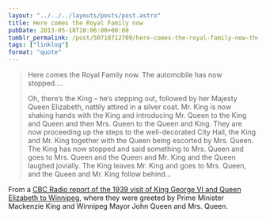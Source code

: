 ```yaml
---
layout: "../../../layouts/posts/post.astro"
title: Here comes the Royal Family now
pubDate: 2013-05-18T10:06:00+00:00
tumblr_permalink: /post/50718712709/here-comes-the-royal-family-now-the-automobile
tags: ["linklog"]
format: "quote"
---
```


> Here comes the Royal Family now. The automobile has now stopped&hellip;.
>
> Oh, there&rsquo;s the King &ndash; he&rsquo;s stepping out, followed by her Majesty Queen Elizabeth, nattily attired in a silver coat. Mr. King is now shaking hands with the King and introducing Mr. Queen to the King and Queen and then Mrs. Queen to the Queen and King. They are now proceeding up the steps to the well-decorated City Hall, the King and Mr. King together with the Queen being escorted by Mrs. Queen. The King has now stopped and said something to Mrs. Queen and goes to Mrs. Queen and the Queen and Mr. King and the Queen laughed jovially. The King leaves Mr. King and goes to Mrs. Queen, and the Queen and Mr. King follow behind&hellip;

From a <a href="http://www.diemer.ca/OtherDocs/RoyalMoments.htm">CBC Radio report of the 1939 visit of King George VI and Queen Elizabeth to Winnipeg</a>, where they were greeted by Prime Minister Mackenzie King and Winnipeg Mayor John Queen and Mrs. Queen.

